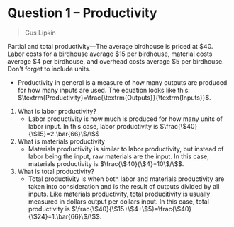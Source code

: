# Question 1 – Productivity

> Gus Lipkin

Partial and total productivity—The average birdhouse is priced at \$40. Labor costs for a birdhouse average \$15 per birdhouse, material costs average \$4 per birdhouse, and overhead costs average \$5 per birdhouse. Don't forget to include units.

- Productivity in general is a measure of how many outputs are produced for how many inputs are used. The equation looks like this: $\textrm{Productivity}=\frac{\textrm{Outputs}}{\textrm{Inputs}}$.

1. What is labor productivity?
   - Labor productivity is how much is produced for how many units of labor input. In this case, labor productivity is $\frac{\$40}{\$15}=2.\bar{66}\$/\$$
2. What is materials productivity
   - Materials productivity is similar to labor productivity, but instead of labor being the input, raw materials are the input. In this case, materials productivity is $\frac{\$40}{\$4}=10\$/\$$.
3. What is total productivity?
   - Total productivity is when both labor and materials productivity are taken into consideration and is the result of outputs divided by all inputs. Like materials productivity, total producitivity is usually measured in dollars output per dollars input. In this case, total productivity is $\frac{\$40}{\$15+\$4+\$5}=\frac{\$40}{\$24}=1.\bar{66}\$/\$$.